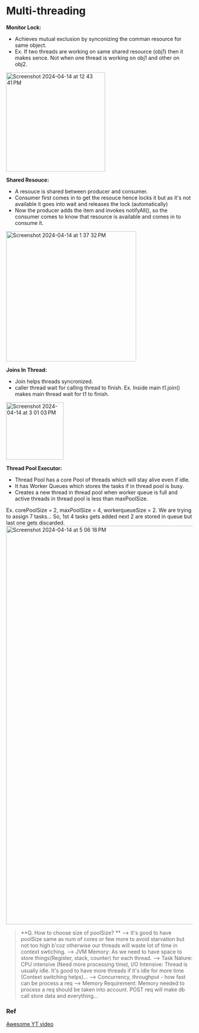 
# Multi-threading

**Monitor Lock:** 
- Achieves mutual exclusion by synconizing the comman resource for same object.
- Ex. If two threads are working on same shared resource (obj1) then it makes sence. Not when one thread is working on obj1 and other on obj2.


<img width="267" alt="Screenshot 2024-04-14 at 12 43 41 PM" src="https://github.com/nisarg0/Multi-threading/assets/60577767/7fa74f83-7551-4554-a4c3-f6ca81ff56d2">

**Shared Resouce:**
- A resouce is shared between producer and consumer.
- Consumer first comes in to get the resouce hence locks it but as it's not available it goes into wait and releases the lock (automatically)
- Now the producer adds the item and invokes notifyAll(), so the consumer comes to know that resource is available and comes in to consume it.

<img width="351" alt="Screenshot 2024-04-14 at 1 37 32 PM" src="https://github.com/nisarg0/Multi-threading/assets/60577767/8c51b19b-d9af-481c-b3d2-ffd0d1128eec">

**Joins In Thread:**
- Join helps threads syncronized.
- caller thread wait for calling thread to finish. Ex. Inside main t1.join() makes main thread wait for t1 to finish.

<img width="155" alt="Screenshot 2024-04-14 at 3 01 03 PM" src="https://github.com/nisarg0/Multi-threading/assets/60577767/c163b55a-8198-4346-bd70-413b1905d1c6">

**Thread Pool Executor:**
- Thread Pool has a core Pool of threads which will stay alive even if idle.
- It has Worker Queues which stores the tasks if in thread pool is busy.
- Creates a new thread in thread pool when worker queue is full and active threads in thread pool is less than maxPoolSize.

Ex. corePoolSize = 2, maxPoolSize = 4, workerqueueSize = 2. We are trying to assign 7 tasks... So, 1st 4 tasks gets added next 2 are stored in queue but last one gets discarded.
<img width="1074" alt="Screenshot 2024-04-14 at 5 06 16 PM" src="https://github.com/nisarg0/Multi-threading/assets/60577767/e1585cb0-4cc5-4527-9221-597725872523">

> **Q. How to choose size of poolSize? **
--> It's good to have poolSize same as num of cores or few more to avoid starvation but not too high b'coz otherwise our threads will waste lot of time in context swtiching.
--> JVM Memory: As we need to have space to store things(Register, stack, counter) for each thread.
--> Task Nature: CPU intensive (Need more processing time), I/O Intensive: Thread is usually idle. It's good to have more threads if it's idle for more time (Context switching helps)...
--> Concurrency, throughput - how fast can be process a req
--> Memory Requirement: Memory needed to process a req should be taken into account. POST req will make db call store data and everything...

### Ref

[Awesome YT video](https://www.youtube.com/watch?v=AYiE7_loIsE&list=PL6W8uoQQ2c63f469AyV78np0rbxRFppkx&index=31)



